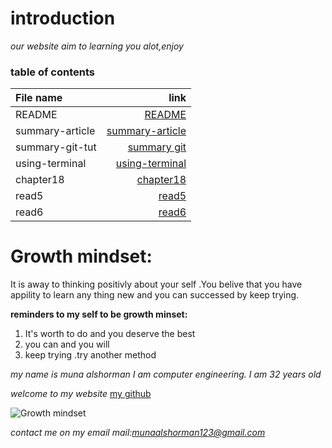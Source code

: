
# introduction

*our website aim to learning you alot,enjoy*

### table of contents

| File name     | link                                   |
|:---------------| ---------------:|
| README         | [README](README.md)                   |
| summary-article| [summary-article](summary-article.md) |
| summary-git-tut| [summary git](summary-git-tut.md)     |
| using-terminal | [using-terminal](using-terminal.md)   |
| chapter18      | [chapter18](chapter18.md)             |
| read5          | [read5](read5.md)                    |
| read6          | [read6](read6.md)                    |
# Growth mindset: 
It is away to thinking positivly about your self .You belive that you have appility to learn any thing new and you can successed by keep trying.

**reminders to my self to be growth minset:**
1. It's worth to do and you deserve the best
1. you can and you will
1. keep trying .try another method



*my name is muna alshorman I am computer engineering. I am 32 years old*

*welcome to my website*
  [my github](https://munaalshorman.github.io/learning-journal/)
  
  
 ![Growth mindset](https://singularityhub.com/wp-content/uploads/2018/11/multicolored-brain-connections_shutterstock_347864354-1068x601.jpg)
 
 
 *contact me on my email mail:munaalshorman123@gmail.com*
 
 
 









